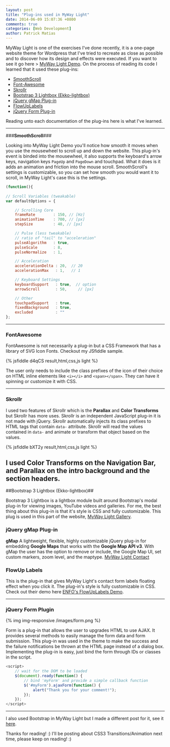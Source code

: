 ```yaml
---
layout: post
title: "Plug-ins used in MyWay Light"
date: 2014-06-09 15:07:36 +0800
comments: true
categories: [Web Development]
author: Patrick Matias
---
```


MyWay Light is one of the exercises I've done recently, it is a one-page website theme for Wordpress that I've tried to recreate as close as possible and to discover how its design and effects were executed. <!-- more --> If you want to see it go here > [MyWay Light Demo](http://patzmatias.github.io/myway-light 'MyWay Light Theme by Awerest'). On the process of reading its code I learned that it used these plug-ins:

* [SmoothScroll](https://gist.github.com/galambalazs/6477177/ 'gist.github.com/galambalazs/6477177/')
* [Font-Awesome](http://fortawesome.github.io/Font-Awesome/ 'fortawesome.github.io/Font-Awesome/')
* [Skrollr](https://github.com/Prinzhorn/skrollr 'github.com/Prinzhorn/skrollr')
* [Bootstrap 3 Lightbox (Ekko-lightbox)](https://github.com/ashleydw/lightbox 'github.com/ashleydw/lightbox')
* [jQuery gMap Plug-in](https://github.com/marioestrada/jQuery-gMap 'github.com/marioestrada/jQuery-gMap')
* [FlowUpLabels](https://github.com/ENFOS/FlowupLabels.js 'github.com/ENFOS/FlowupLabels.js')
* [jQuery Form Plug-in](http://malsup.com/jquery/form/ 'malsup.com/jquery/form/')

Reading unto each documentation of the plug-ins here is what I've learned.
___

###**SmoothScroll**###

Looking into MyWay Light Demo you'll notice how smooth it moves when you use the mousewheel to scroll up and down the website. This plug-in's event is binded into the mousewheel, it also supports the keyboard's arrow keys, navigation keys `PageUp` and `PageDown` and touchpad. What it does is it adds an animation and friction into the mouse scroll. SmoothScroll's settings is customizable, so you can set how smooth you would want it to scroll, in MyWay Light's case this is the settings.

```javascript
(function(){
  
// Scroll Variables (tweakable)
var defaultOptions = {

    // Scrolling Core
    frameRate        : 150, // [Hz]
    animationTime    : 700, // [px]
    stepSize         : 40, // [px]

    // Pulse (less tweakable)
    // ratio of "tail" to "acceleration"
    pulseAlgorithm   : true,
    pulseScale       : 8,
    pulseNormalize   : 1,

    // Acceleration
    accelerationDelta : 20,  // 20
    accelerationMax   : 1,   // 1

    // Keyboard Settings
    keyboardSupport   : true,  // option
    arrowScroll       : 50,     // [px]

    // Other
    touchpadSupport   : true,
    fixedBackground   : true, 
    excluded          : ""    
};
```
___

### **FontAwesome** ###

FontAwesome is not necessarily a plug-in but a CSS Framework that has a library of SVG Icon Fonts. Checkout my JSfiddle sample.

{% jsfiddle d4qCS result,html,css,js light %}

The user only needs to include the class prefixes of the icon of their choice on HTML inline elements like `<i></i>` and `<span></span>`. They can have it spinning or customize it with CSS.
___

### **Skrollr** ###
I used two features of Skrollr which is the **Parallax** and **Color Transforms** but Skrollr has more uses. Skrollr is an independent JavaScript plug-in it is not made with jQuery. Skrollr automatically injects its class prefixes to HTML tags that contain `data-` attribute. Skrollr will read the values contained in `data-` and animate or transform that object based on the values.

{% jsfiddle bXT2y result,html,css,js light %}

I used Color Transforms on the Navigation Bar, and Parallax on the intro background and the section headers.
---
##Bootstrap 3 Lightbox (Ekko-lightbox)##

Bootstrap 3 Lightbox is a lightbox module built around Bootstrap's modal plug-in for viewing images, YouTube videos and galleries. For me, the best thing about this plug-in is that it's style is CSS and fully customizable. This plug is used in this part of the website, [MyWay Light Gallery](http://patzmatias.github.io/myway-light/#gallery-top 'MyWay Light Gallery').

### **jQuery gMap Plug-in** ###

**gMap** A lightweight, flexible, highly customizable jQuery plug-in for embedding **Google Maps** that works with the **Google Map API v3**. With gMap the user has the option to remove or include, the Google Map UI, set custom markers, zoom level, and the maptype. [MyWay Light Contact](http://patzmatias.github.io/myway-light/#contact-top 'MyWay Light Contact Section')

### **FlowUp Labels** ###

This is the plug-in that gives MyWay Light's contact form labels floating effect when you click it. The plug-in's style is fully customizable in CSS. Check out their demo here [ENFO's FlowUpLabels Demo]( http://enfos.com/FlowupLabels.js/demo/ 'FlowUpLabels Demo').
___
### **jQuery Form Plugin** ###

{% img img-responsive /images/form.png %}

Form is a plug-in that allows the user to upgrades HTML to use AJAX. It provides several methods to easily manage the form data and form submission. This plug-in was used in the theme to make the success and the failure notifications be thrown at the HTML page instead of a dialog box. Implementing the plug-in is easy, just bind the form through IDs or classes in the script.

```js
<script> 
    // wait for the DOM to be loaded 
    $(document).ready(function() { 
        // bind 'myForm' and provide a simple callback function 
        $('#myForm').ajaxForm(function() { 
            alert("Thank you for your comment!"); 
        }); 
    }); 
</script>
```
______
I also used Bootstrap in MyWay Light but I made a different post for it, see it  [here](http://patzmatias.github.io/blog/2014/06/04/bootstrap/ 'http://patzmatias.github.io/blog/2014/06/04/bootstrap/').

Thanks for reading! :) I'll be posting about CSS3 Transitions/Animation next time, please keep on reading! :)